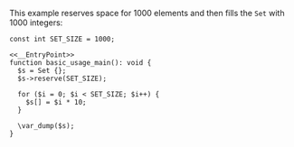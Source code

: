 This example reserves space for 1000 elements and then fills the `Set` with 1000 integers:

```basic-usage.hack no-auto-output
const int SET_SIZE = 1000;

<<__EntryPoint>>
function basic_usage_main(): void {
  $s = Set {};
  $s->reserve(SET_SIZE);

  for ($i = 0; $i < SET_SIZE; $i++) {
    $s[] = $i * 10;
  }

  \var_dump($s);
}
```

